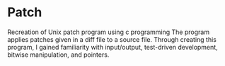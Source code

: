 # Patch
Recreation of Unix patch program using c programming
The program applies patches given in a diff file to a source file.
Through creating this program, I gained familiarity with input/output, test-driven development, bitwise manipulation, and pointers.
